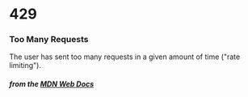 # 429
### Too Many Requests

The user has sent too many requests in a given amount of time ("rate limiting").

#### *from the [MDN Web Docs](https://developer.mozilla.org/en-US/docs/Web/HTTP/Status)* 